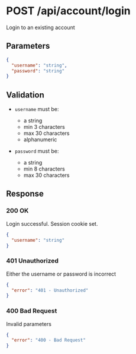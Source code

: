 # POST /api/account/login

Login to an existing account

## Parameters

```json
{
  "username": "string",
  "password": "string"
}
```

## Validation

- `username` must be:

  - a string
  - min 3 characters
  - max 30 characters
  - alphanumeric

- `password` must be:

  - a string
  - min 8 characters
  - max 30 characters

## Response

### 200 OK

Login successful. Session cookie set.

```json
{
  "username": "string"
}
```

### 401 Unauthorized

Either the username or password is incorrect

```json
{
  "error": "401 - Unauthorized"
}
```

### 400 Bad Request

Invalid parameters

```json
{
  "error": "400 - Bad Request"
}
```
